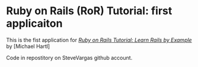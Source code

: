# Ruby on Rails (RoR) Tutorial:  first applicaiton

This is the fist application for [*Ruby on Rails Tutorial:  Learn Rails by Example*](http://railstutorial.org/) by [Michael Hartl]

Code in repostitory on SteveVargas github account.
